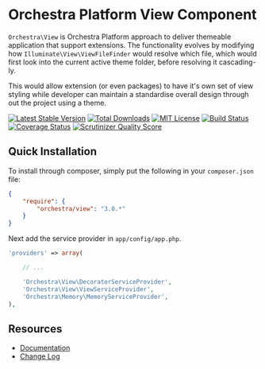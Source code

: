 Orchestra Platform View Component
==============

`Orchestra\View` is Orchestra Platform approach to deliver themeable application that support extensions. The functionality evolves by modifying how `Illuminate\View\ViewFileFinder` would resolve which file, which would first look into the current active theme folder, before resolving it cascading-ly.

This would allow extension (or even packages) to have it's own set of view styling while developer can maintain a standardise overall design through out the project using a theme.

[![Latest Stable Version](https://img.shields.io/github/release/orchestral/view.svg?style=flat)](https://packagist.org/packages/orchestra/view)
[![Total Downloads](https://img.shields.io/packagist/dt/orchestra/view.svg?style=flat)](https://packagist.org/packages/orchestra/view)
[![MIT License](https://img.shields.io/packagist/l/orchestra/view.svg?style=flat)](https://packagist.org/packages/orchestra/view)
[![Build Status](https://img.shields.io/travis/orchestral/view/master.svg?style=flat)](https://travis-ci.org/orchestral/view)
[![Coverage Status](https://img.shields.io/coveralls/orchestral/view/master.svg?style=flat)](https://coveralls.io/r/orchestral/view?branch=master)
[![Scrutinizer Quality Score](https://img.shields.io/scrutinizer/g/orchestral/view/master.svg?style=flat)](https://scrutinizer-ci.com/g/orchestral/view/)

## Quick Installation

To install through composer, simply put the following in your `composer.json` file:

```json
{
	"require": {
		"orchestra/view": "3.0.*"
	}
}
```

Next add the service provider in `app/config/app.php`.

```php
'providers' => array(

	// ...

	'Orchestra\View\DecoratorServiceProvider',
	'Orchestra\View\ViewServiceProvider',
	'Orchestra\Memory\MemoryServiceProvider',
),
```

## Resources

* [Documentation](http://orchestraplatform.com/docs/latest/components/view)
* [Change Log](http://orchestraplatform.com/docs/latest/components/view/changes#v3-0)
